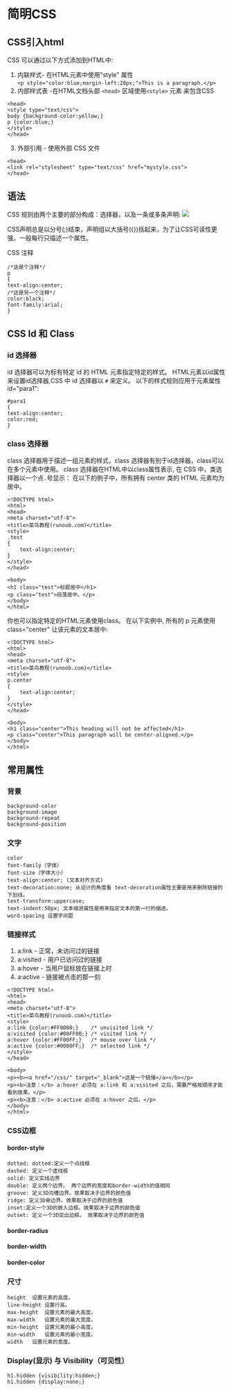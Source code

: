 # 简明CSS

## CSS引入html
CSS 可以通过以下方式添加到HTML中:  
1. 内联样式- 在HTML元素中使用"style" 属性  
`<p style="color:blue;margin-left:20px;">This is a paragraph.</p>`  
2. 内部样式表 -在HTML文档头部 `<head>` 区域使用`<style>` 元素 来包含CSS  
```
<head>
<style type="text/css">
body {background-color:yellow;}
p {color:blue;}
</style>
</head>
```
3. 外部引用 - 使用外部 CSS 文件
```
<head>
<link rel="stylesheet" type="text/css" href="mystyle.css">
</head>
```

## 语法
CSS 规则由两个主要的部分构成：选择器，以及一条或多条声明:
![](http://www.runoob.com/images/selector.gif)

CSS声明总是以分号(;)结束，声明组以大括号({})括起来，为了让CSS可读性更强，一般每行只描述一个属性。

CSS 注释
```
/*这是个注释*/
p
{
text-align:center;
/*这是另一个注释*/
color:black;
font-family:arial;
}
```

## CSS Id 和 Class
### id 选择器
id 选择器可以为标有特定 id 的 HTML 元素指定特定的样式。
HTML元素以id属性来设置id选择器,CSS 中 id 选择器以 `#` 来定义。
以下的样式规则应用于元素属性 id="para1":
```
#para1
{
text-align:center;
color:red;
}
```
### class 选择器

class 选择器用于描述一组元素的样式，class 选择器有别于id选择器，class可以在多个元素中使用。
class 选择器在HTML中以class属性表示, 在 CSS 中，类选择器以一个点`.`号显示：
在以下的例子中，所有拥有 center 类的 HTML 元素均为居中。

```
<!DOCTYPE html>
<html>
<head>
<meta charset="utf-8"> 
<title>菜鸟教程(runoob.com)</title> 
<style>
.test
{
	text-align:center;
}
</style>
</head>

<body>
<h1 class="test">标题居中</h1>
<p class="test">段落居中。</p> 
</body>
</html>
```
你也可以指定特定的HTML元素使用class。
在以下实例中, 所有的 p 元素使用 class="center" 让该元素的文本居中:
```
<!DOCTYPE html>
<html>
<head>
<meta charset="utf-8"> 
<title>菜鸟教程(runoob.com)</title> 
<style>
p.center
{
	text-align:center;
}
</style>
</head>

<body>
<h1 class="center">This heading will not be affected</h1>
<p class="center">This paragraph will be center-aligned.</p> 
</body>
</html>
```

## 常用属性

### 背景
```
background-color
background-image
background-repeat
background-position
```
### 文字
```
color
font-family（字体）
font-size（字体大小）
text-align:center; (文本对齐方式)
text-decoration:none; 从设计的角度看 text-decoration属性主要是用来删除链接的下划线。
text-transform:uppercase;
text-indent:50px; 文本缩进属性是用来指定文本的第一行的缩进。
word-spacing 设置字间距
```

### 链接样式
1. a:link - 正常，未访问过的链接  
2. a:visited - 用户已访问过的链接  
3. a:hover - 当用户鼠标放在链接上时  
4. a:active - 链接被点击的那一刻  

```
<!DOCTYPE html>
<html>
<head>
<meta charset="utf-8"> 
<title>菜鸟教程(runoob.com)</title> 
<style>
a:link {color:#FF0000;}    /* unvisited link */
a:visited {color:#00FF00;} /* visited link */
a:hover {color:#FF00FF;}   /* mouse over link */
a:active {color:#0000FF;}  /* selected link */
</style>
</head>

<body>
<p><b><a href="/css/" target="_blank">这是一个链接</a></b></p>
<p><b>注意：</b> a:hover 必须在 a:link 和 a:visited 之后，需要严格按顺序才能看到效果。</p>
<p><b>注意：</b> a:active 必须在 a:hover 之后。</p>
</body>
</html>
```

### CSS边框
#### border-style
```
dotted: dotted:定义一个点线框
dashed: 定义一个虚线框
solid: 定义实线边界
double: 定义两个边界。 两个边界的宽度和border-width的值相同
groove: 定义3D沟槽边界。效果取决于边界的颜色值
ridge: 定义3D脊边界。效果取决于边界的颜色值
inset:定义一个3D的嵌入边框。效果取决于边界的颜色值
outset: 定义一个3D突出边框。 效果取决于边界的颜色值
```
#### border-radius
#### border-width
#### border-color

### 尺寸
```
height	设置元素的高度。
line-height	设置行高。
max-height	设置元素的最大高度。
max-width	设置元素的最大宽度。
min-height	设置元素的最小高度。
min-width	设置元素的最小宽度。
width	设置元素的宽度。
```
### Display(显示) 与 Visibility（可见性）
```
h1.hidden {visibility:hidden;}
h1.hidden {display:none;}
```





